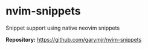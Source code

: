 # nvim-snippets

Snippet support using native neovim snippets

**Repository:** <https://github.com/garymjr/nvim-snippets>
